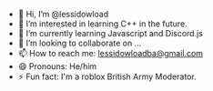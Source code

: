 - 👋 Hi, I’m @lessidowload
- 👀 I’m interested in learning C++ in the future.
- 🌱 I’m currently learning Javascript and Discord.js
- 💞️ I’m looking to collaborate on ...
- 📫 How to reach me: lessidowloadba@gmail.com
- 😄 Pronouns: He/him
- ⚡ Fun fact: I'm a roblox British Army Moderator.
